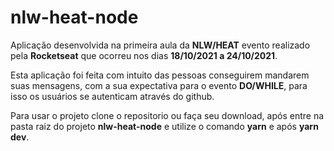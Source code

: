 # nlw-heat-node

Aplicação desenvolvida na primeira aula da **NLW/HEAT** evento realizado pela **Rocketseat** que ocorreu nos dias **18/10/2021 a 24/10/2021**.

Esta aplicação foi feita com intuito das pessoas conseguirem mandarem suas mensagens,
com a sua expectativa para o evento **DO/WHILE**, 
para isso os usuários se autenticam através do github.

Para usar o projeto clone o repositorio ou faça seu download, após entre na pasta raiz do projeto  **nlw-heat-node** e utilize o comando **yarn** e após **yarn dev**.
